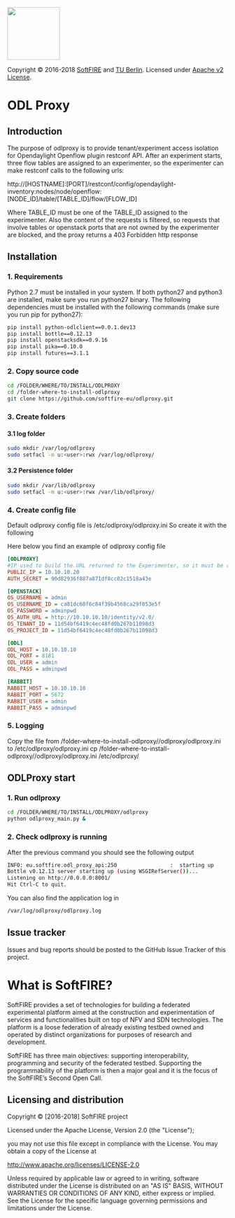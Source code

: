   <img src="https://www.softfire.eu/wp-content/uploads/SoftFIRE_Logo_Fireball-300x300.png" width="120"/>

  Copyright © 2016-2018 [SoftFIRE](https://www.softfire.eu/) and [TU Berlin](http://www.av.tu-berlin.de/next_generation_networks/).
  Licensed under [Apache v2 License](http://www.apache.org/licenses/LICENSE-2.0).

# ODL Proxy
## Introduction
The purpose of odlproxy is to provide tenant/experiment access isolation for Opendaylight Openflow plugin restconf API.
After an experiment starts, three flow tables are assigned to an experimenter, so the experimenter can make restconf calls to the following urls:

http://[HOSTNAME]:[PORT]/restconf/config/opendaylight-inventory:nodes/node/openflow:[NODE_ID]/table/[TABLE_ID]/flow/[FLOW_ID]

Where TABLE_ID must be one of the TABLE_ID assigned to the experimenter.
Also the content of the requests is filtered, so requests that involve tables or openstack ports that are not owned by the experimenter are blocked, and the proxy returns a 403 Forbidden http response



## Installation

### 1. Requirements
Python 2.7 must be installed in your system. If both python27 and python3 are installed, make sure you run python27 binary.
The following dependencies must be installed with the following commands (make sure you run pip for python27):
```bash
pip install python-odlclient==0.0.1.dev13
pip install bottle==0.12.13
pip install openstacksdk==0.9.16
pip install pika==0.10.0
pip install futures==3.1.1
```
### 2. Copy source code
```bash
cd /FOLDER/WHERE/TO/INSTALL/ODLPROXY
cd /folder-where-to-install-odlproxy
git clone https://github.com/softfire-eu/odlproxy.git
```

### 3. Create folders
#### 3.1 log folder
```bash
sudo mkdir /var/log/odlproxy
sudo setfacl -m u:<user>:rwx /var/log/odlproxy/
```
#### 3.2 Persistence folder
```bash
sudo mkdir /var/lib/odlproxy
sudo setfacl -m u:<user>:rwx /var/lib/odlproxy/
```

### 4. Create config file
Default odlproxy config file is /etc/odlproxy/odlproxy.ini
So create it with the following 

Here below you find an example of odlproxy config file
```ini
[ODLPROXY]
#IP used to build the URL returned to the Experimenter, so it must be reacheable from the Experimenter and the ODLProxy must be binded on this address
PUBLIC_IP = 10.10.10.20
AUTH_SECRET = 90d82936f887a871df8cc82c1518a43e

[OPENSTACK]
OS_USERNAME = admin
OS_USERNAME_ID = ca81dc60f6c84f39b4568ca29f053e5f
OS_PASSWORD = adminpwd
OS_AUTH_URL = http://10.10.10.10/identity/v2.0/
OS_TENANT_ID = 11d54bf6419c4ec48fd0b267b11098d3
OS_PROJECT_ID = 11d54bf6419c4ec48fd0b267b11098d3

[ODL]
ODL_HOST = 10.10.10.10
ODL_PORT = 8181
ODL_USER = admin
ODL_PASS = adminpwd

[RABBIT]
RABBIT_HOST = 10.10.10.10
RABBIT_PORT = 5672
RABBIT_USER = admin
RABBIT_PASS = adminpwd
```
### 5. Logging
Copy the file from /folder-where-to-install-odlproxy//odlproxy/odlproxy.ini to /etc/odlproxy/odlproxy.ini
cp /folder-where-to-install-odlproxy//odlproxy/odlproxy.ini /etc/odlproxy/


## ODLProxy start

### 1. Run odlproxy
```bash
cd /FOLDER/WHERE/TO/INSTALL/ODLPROXY/odlproxy
python odlproxy_main.py &
```

### 2. Check odlproxy is running
After the previous command you should see the following output
```bash
INFO: eu.softfire.odl_proxy_api:250                 :  starting up
Bottle v0.12.13 server starting up (using WSGIRefServer())...
Listening on http://0.0.0.0:8001/
Hit Ctrl-C to quit.
```

You can also find the application log in
```bash
/var/log/odlproxy/odlproxy.log
```


## Issue tracker

Issues and bug reports should be posted to the GitHub Issue Tracker of this project.

# What is SoftFIRE?

SoftFIRE provides a set of technologies for building a federated experimental platform aimed at the construction and experimentation of services and functionalities built on top of NFV and SDN technologies.
The platform is a loose federation of already existing testbed owned and operated by distinct organizations for purposes of research and development.

SoftFIRE has three main objectives: supporting interoperability, programming and security of the federated testbed.
Supporting the programmability of the platform is then a major goal and it is the focus of the SoftFIRE’s Second Open Call.

## Licensing and distribution
Copyright © [2016-2018] SoftFIRE project

Licensed under the Apache License, Version 2.0 (the "License");

you may not use this file except in compliance with the License.
You may obtain a copy of the License at

  http://www.apache.org/licenses/LICENSE-2.0

Unless required by applicable law or agreed to in writing, software
distributed under the License is distributed on an "AS IS" BASIS,
WITHOUT WARRANTIES OR CONDITIONS OF ANY KIND, either express or implied.
See the License for the specific language governing permissions and
limitations under the License.


